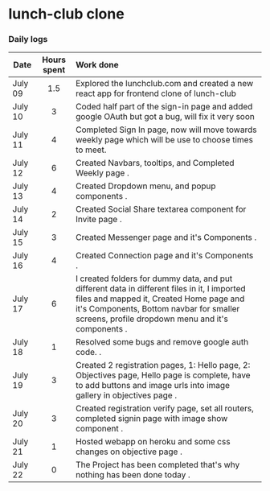 # lunch-club clone

### Daily logs

| Date    | Hours spent | Work done                                                                                                                                                                                                                                |
| ------- | :---------: | :--------------------------------------------------------------------------------------------------------------------------------------------------------------------------------------------------------------------------------------- |
| July 09 |     1.5     | Explored the lunchclub.com and created a new react app for frontend clone of lunch-club                                                                                                                                                  |
| July 10 |      3      | Coded half part of the sign-in page and added google OAuth but got a bug, will fix it very soon                                                                                                                                          |
| July 11 |      4      | Completed Sign In page, now will move towards weekly page which will be use to choose times to meet.                                                                                                                                     |
| July 12 |      6      | Created Navbars, tooltips, and Completed Weekly page .                                                                                                                                                                                   |
| July 13 |      4      | Created Dropdown menu, and popup components .                                                                                                                                                                                            |
| July 14 |      2      | Created Social Share textarea component for Invite page .                                                                                                                                                                                |
| July 15 |      3      | Created Messenger page and it's Components .                                                                                                                                                                                             |
| July 16 |      4      | Created Connection page and it's Components .                                                                                                                                                                                            |
| July 17 |      6      | I created folders for dummy data, and put different data in different files in it, I imported files and mapped it, Created Home page and it's Components, Bottom navbar for smaller screens, profile dropdown menu and it's components . |
| July 18 |      1      | Resolved some bugs and remove google auth code. .                                                                                                                                                                                        |
| July 19 |      3      | Created 2 registration pages, 1: Hello page, 2: Objectives page, Hello page is complete, have to add buttons and image urls into image gallery in objectives page .                                                                      |
| July 20 |      3      | Created registration verify page, set all routers, completed signin page with image show component .                                                                                                                                     |
| July 21 |      1      | Hosted webapp on heroku and some css changes on objective page .                                                                                                                                                                         |
| July 22 |      0      | The Project has been completed that's why nothing has been done today .                                                                                                                                                                         |
